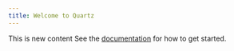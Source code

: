 ```yaml
---
title: Welcome to Quartz
---
```


This is new content
See the [documentation](https://quartz.jzhao.xyz) for how to get started.
